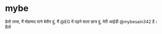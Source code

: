 # mybe
हेलो लव्स, मैं मोहम्मद याने बेसैन हूं, मैं @EG में पढ़ने वाला छात्र हूं, मेरी आईडी @mybesain342 है। हैलो
